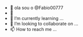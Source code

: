 - 👋 ola sou o @Fabio00777
- 👀 
- 🌱 I’m currently learning ...
- 💞️ I’m looking to collaborate on ...
- 📫 How to reach me ...

<!---
Fabio00777/Fabio00777 is a ✨ special ✨ repository because its `README.md` (this file) appears on your GitHub profile.
You can click the Preview link to take a look at your changes.
--->
